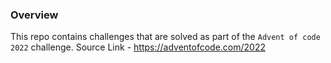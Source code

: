 ### Overview
This repo contains challenges that are solved as part of the `Advent of code 2022` challenge.
Source Link - https://adventofcode.com/2022